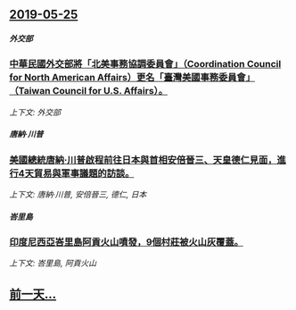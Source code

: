 ## [2019-05-25](/news/2019/05/25/index.md)

##### 外交部
### [中華民國外交部將「北美事務協調委員會」（Coordination Council for North American Affairs）更名「臺灣美國事務委員會」（Taiwan Council for U.S. Affairs）。 ](/news/2019/05/25/中華民國外交部將-北美事務協調委員會-Coordination-Council-for-North-American.md)
_上下文: 外交部_

##### 唐納·川普
### [美國總統唐納·川普啟程前往日本與首相安倍晉三、天皇德仁見面，進行4天貿易與軍事議題的訪談。 ](/news/2019/05/25/美國總統唐納-川普啟程前往日本與首相安倍晉三-天皇德仁見面-進行4天貿易與軍事議題的訪談.md)
_上下文: 唐納·川普, 安倍晉三, 德仁, 日本_

##### 峇里島
### [印度尼西亞峇里島阿貢火山噴發，9個村莊被火山灰覆蓋。 ](/news/2019/05/25/印度尼西亞峇里島阿貢火山噴發-9個村莊被火山灰覆蓋.md)
_上下文: 峇里島, 阿貢火山_

## [前一天...](/news/2019/05/23/index.md)

